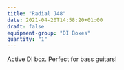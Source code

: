 ```yaml
---
title: "Radial J48"
date: 2021-04-20T14:58:20+01:00
draft: false
equipment-group: "DI Boxes"
quantity: "1"
---
```


Active DI box. Perfect for bass guitars!